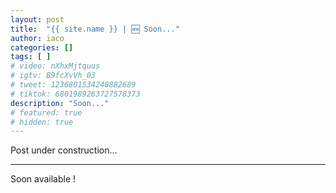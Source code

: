```yaml
---
layout: post
title:  "{{ site.name }} | 🆕 Soon..."
author: iaco
categories: []
tags: [ ]
# video: nXhxMjtquus
# igtv: B9fcXvVh_03
# tweet: 1236801534240882689
# tiktok: 6801989263727578373
description: "Soon..."
# featured: true
# hidden: true
---
```


Post under construction...

___

Soon available !

